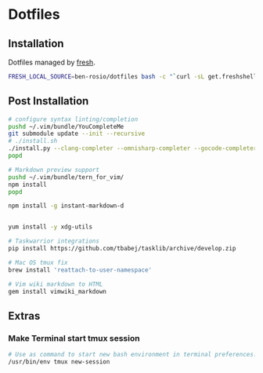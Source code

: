 Dotfiles
========

Installation
------------
Dotfiles managed by [fresh](http://freshshell.com).

```bash
FRESH_LOCAL_SOURCE=ben-rosio/dotfiles bash -c "`curl -sL get.freshshell.com`"
```

Post Installation
-----------------

```bash
# configure syntax linting/completion
pushd ~/.vim/bundle/YouCompleteMe
git submodule update --init --recursive
# ./install.sh
./install.py --clang-completer --omnisharp-completer --gocode-completer --tern-completer --racer-completer
popd

# Markdown preview support
pushd ~/.vim/bundle/tern_for_vim/
npm install
popd

npm install -g instant-markdown-d


yum install -y xdg-utils

# Taskwarrior integrations
pip install https://github.com/tbabej/tasklib/archive/develop.zip

# Mac OS tmux fix
brew install 'reattach-to-user-namespace'

# Vim wiki markdown to HTML
gem install vimwiki_markdown
```

Extras
------

### Make Terminal start tmux session
```sh
# Use as command to start new bash environment in terminal preferences:
/usr/bin/env tmux new-session
```
